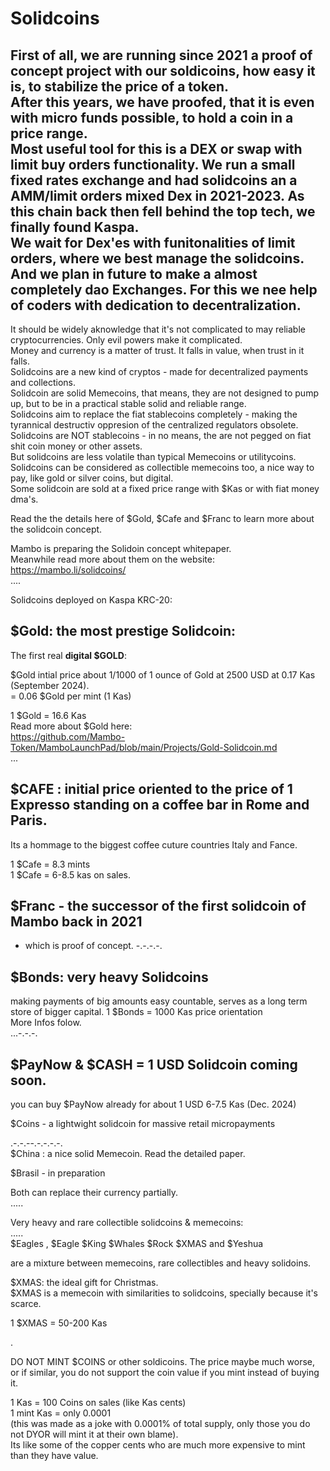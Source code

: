 # Solidcoins  

First of all, we are running since 2021 a proof of concept project with our soldicoins, how easy it is, to stabilize the price of a token.  
After this years, we have proofed, that it is even with micro funds possible, to hold a coin in a price range.  
Most useful tool for this is a DEX or swap with limit buy orders functionality.
We run a small fixed rates exchange and had solidcoins an a AMM/limit orders mixed Dex in 2021-2023. As this chain back then fell behind the top tech, we finally found Kaspa.  
We wait for Dex'es with funitonalities of limit orders, where we best manage the solidcoins.  
And we plan in future to make a almost completely dao  Exchanges. For this we nee help of coders with dedication to decentralization.  
----  
It should be widely aknowledge that it's not complicated to may reliable cryptocurrencies. Only evil powers make it complicated.  
Money and currency is a matter of trust.  It falls in value, when trust in it falls.  
Solidcoins are a new kind of cryptos - made for decentralized payments and collections.  
Solidcoin are solid Memecoins, that means, they are not designed to pump up, but to be in a practical stable solid and reliable range.  
Solidcoins aim to replace the fiat stablecoins completely - making the tyrannical destructiv oppresion of the centralized regulators obsolete.  
Solidcoins are NOT stablecoins - in no means, the are not pegged on fiat shit coin money or other assets.  
But solidcoins are less volatile than typical Memecoins  or utilitycoins.  
Solidcoins can be considered as collectible memecoins too, a nice way to pay, like gold or silver coins, but digital.    
Some solidcoin are sold at a fixed price range with $Kas or with fiat money dma's.  
  
Read the the details here of $Gold, $Cafe and $Franc to learn more about the solidcoin concept.  

Mambo is preparing the Solidoin concept whitepaper.  
Meanwhile read more about them on the website: 
https://mambo.li/solidcoins/  
....  

Solidcoins deployed on Kaspa KRC-20:

## $Gold: the most prestige Solidcoin:  

The first real **digital $GOLD**:  

$Gold intial price about 1/1000 of 1 ounce of Gold at 2500 USD at 0.17 Kas (September 2024).  
= 0.06 $Gold per mint (1 Kas)  

1 $Gold = 16.6 Kas  
Read more about $Gold here:  
https://github.com/Mambo-Token/MamboLaunchPad/blob/main/Projects/Gold-Solidcoin.md  
...
 
## $CAFE : initial price oriented to the price of 1 Expresso standing on a coffee bar in Rome and Paris.  
Its a hommage to the biggest coffee cuture countries Italy and Fance.  

1 $Cafe = 8.3 mints  
1 $Cafe = 6-8.5 kas on sales.  

## $Franc - the successor of the first solidcoin of Mambo back in 2021
- which is proof of concept.
-.-.-.-.

## $Bonds: very heavy Solidcoins  

making payments of big amounts easy countable, serves as a long term store of bigger capital.
1 $Bonds = 1000 Kas price orientation  
More Infos folow.  
...-.-.-.
## $PayNow & $CASH  = 1 USD Solidcoin  coming soon.  
you can buy $PayNow already for about 1 USD 6-7.5 Kas (Dec. 2024)  

$Coins - a lightwight solidcoin for massive retail micropayments  

.-.-.--.-.-.-.-.    
$China : a nice solid Memecoin. Read the detailed paper.

$Brasil - in preparation  

Both can replace their currency partially.   
.....  

Very heavy and rare collectible solidcoins & memecoins:  
.....  
$Eagles , $Eagle $King $Whales $Rock $XMAS and $Yeshua  

are a mixture between memecoins, rare collectibles and heavy solidoins.  

$XMAS: the ideal gift for Christmas.  
$XMAS is a memecoin with similarities to solidcoins, specially because it's scarce.  

1 $XMAS = 50-200 Kas

.

DO NOT MINT $COINS or other soldicoins. The price maybe much worse, or if similar, you do not support the coin value if you mint instead of buying it.

1 Kas = 100 Coins on sales (like Kas cents)  
1 mint Kas = only 0.0001  
(this was made as a joke with 0.0001% of total supply, only those you do not DYOR will mint it at their own blame).  
Its like some of the copper cents who are much more expensive to mint than they have value.  
